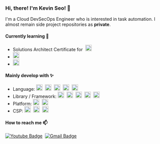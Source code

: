 ### Hi, there! I'm Kevin Seo! 👋 
I'm a Cloud DevSecOps Engineer who is interested in task automation. I almost remain side project repositories as <b>private</b>.

#### Currently learning 🌱
- Solutions Architect Certificate for &nbsp;<img height='20' src='https://img.shields.io/badge/AWS-ff9900?logo=amazon-aws&logoColor=white' />
- <img height='20' src='https://img.shields.io/badge/Terraform-5835cc?logo=terraform&logoColor=white' />
- <img height='20' src='https://img.shields.io/badge/GraphQL-e10098?logo=graphql&logoColor=white' />

#### Mainly develop with ✨
- Language: 
  <img height='20' src='https://img.shields.io/badge/Go-00ADD8?logo=Go&logoColor=white' />&nbsp;
  <img height='20' src='https://img.shields.io/badge/Python-3776AB?logo=Python&logoColor=white' />&nbsp;
  <img height='20' src='https://img.shields.io/badge/C%23-239120?logo=C-sharp&logoColor=white' />&nbsp;
  <img height='20' src='https://img.shields.io/badge/Typescript-007acc?logo=typescript&logoColor=white' />&nbsp;
  <img height='20' src='https://img.shields.io/badge/Javascript-323330?logo=javascript&logoColor=%23f7df1e' />&nbsp;
- Library / Framework: 
  <img height='20' src='https://img.shields.io/badge/Django-092e20?logo=django&logoColor=white' />&nbsp;
  <img height='20' src='https://img.shields.io/badge/.NET-5c2d91?logo=.net&logoColor=white' />&nbsp;
  <img height='20' src='https://img.shields.io/badge/React-20232a?logo=react&logoColor=%2361DAFB' />&nbsp;
  <img height='20' src='https://img.shields.io/badge/Flutter-02569b?logo=flutter&logoColor=white' />&nbsp;
  <img height='20' src='https://img.shields.io/badge/Serverless-e5544f?logo=serverless&logoColor=white' />&nbsp;
- Platform: 
  <img height='20' src='https://img.shields.io/badge/Docker-0db7ed?logo=docker&logoColor=%2361DAFB' />&nbsp;
  <img height='20' src='https://img.shields.io/badge/K8S-326ce5?logo=kubernetes&logoColor=white' />&nbsp;
- CSP: 
  <img height='20' src='https://img.shields.io/badge/AWS-ff9900?logo=amazon-aws&logoColor=white' />&nbsp;
  <img height='20' src='https://img.shields.io/badge/GCP-4285f4?logo=google-cloud&logoColor=white' />&nbsp;
  <img height='20' src='https://img.shields.io/badge/OCI-f80000?logo=oracle&logoColor=white' />&nbsp;

#### How to reach me 📫
[![Youtube Badge](https://img.shields.io/badge/Youtube-ff0000?logo=youtube&link=https://www.youtube.com/channel/UCW0XH4l4G8s77ERi7vQiwdA?view_as=subscriber&sub_confirmation=1)](https://www.youtube.com/channel/UCW0XH4l4G8s77ERi7vQiwdA?view_as=subscriber&sub_confirmation=1)&nbsp;
[![Gmail Badge](https://img.shields.io/badge/Gmail-d14836?logo=Gmail&logoColor=white&link=mailto:devsecops.kevin@gmail.com)](mailto:devsecops.kevin@gmail.com)
